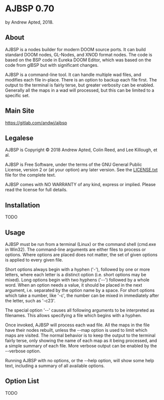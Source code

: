 
AJBSP 0.70
==========

by Andrew Apted, 2018.


About
-----

AJBSP is a nodes builder for modern DOOM source ports.
It can build standard DOOM nodes, GL-Nodes, and XNOD format nodes.
The code is based on the BSP code in Eureka DOOM Editor, which
was based on the code from glBSP but with significant changes.

AJBSP is a command-line tool.  It can handle multiple wad files,
and modifies each file in-place.  There is an option to backup each
file first.  The output to the terminal is fairly terse, but greater
verbosity can be enabled.  Generally all the maps in a wad will
processed, but this can be limited to a specific set.


Main Site
---------

https://gitlab.com/andwj/ajbsp


Legalese
--------

AJBSP is Copyright &copy; 2018 Andrew Apted, Colin Reed, and
Lee Killough, et al.

AJBSP is Free Software, under the terms of the GNU General Public
License, version 2 or (at your option) any later version.
See the [LICENSE.txt](LICENSE.txt) file for the complete text.

AJBSP comes with NO WARRANTY of any kind, express or implied.
Please read the license for full details.


Installation
------------

TODO


Usage
-----

AJBSP must be run from a terminal (Linux) or the command shell
(cmd.exe in Win32).  The command-line arguments are either files
to process or options.  Where options are placed does not matter,
the set of given options is applied to every given file.

Short options always begin with a hyphen ('-'), followed by one
or more letters, where each letter is a distinct option (i.e. short
options may be mixed).  Long options begin with two hyphens ('--')
followed by a whole word.
When an option needs a value, it should be placed in the next argument,
i.e. separated by the option name by a space.  For short options which
take a number, like '-c', the number can be mixed in immediately
after the letter, such as '-c23'.

The special option '--' causes all following arguments to be
interpreted as filenames.  This allows specifying a file which
begins with a hyphen.

Once invoked, AJBSP will process each wad file.  All the maps in the
file have their nodes rebuilt, unless the --map option is used to
limit which maps are visited.  The normal behavior is to keep the
output to the terminal fairly terse, only showing the name of each
map as it being processed, and a simple summary of each file.
More verbose output can be enabled by the --verbose option.

Running AJBSP with no options, or the --help option, will show
some help text, including a summary of all available options.


Option List
-----------

TODO

